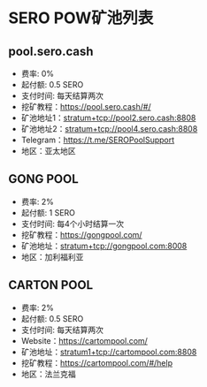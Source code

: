 # SERO POW矿池列表


## pool.sero.cash

* 费率: 0%
* 起付额: 0.5 SERO  
* 支付时间: 每天结算两次
* 挖矿教程：<https://pool.sero.cash/#/> 
* 矿池地址1：<stratum+tcp://pool2.sero.cash:8808>
* 矿池地址2：<stratum+tcp://pool4.sero.cash:8808>
* Telegram：<https://t.me/SEROPoolSupport>
* 地区：亚太地区


## GONG POOL

* 费率: 2%
* 起付额: 1 SERO  
* 支付时间: 每4个小时结算一次
* 挖矿教程：<https://gongpool.com/> 
* 矿池地址：<stratum+tcp://gongpool.com:8008>
* 地区：加利福利亚

## CARTON POOL

* 费率: 2%
* 起付额: 0.5 SERO  
* 支付时间: 每天结算两次
* Website：<https://cartompool.com/> 
* 矿池地址：<stratum1+tcp://cartompool.com:8808>
* 挖矿教程：<https://cartompool.com/#/help>
* 地区：法兰克福
